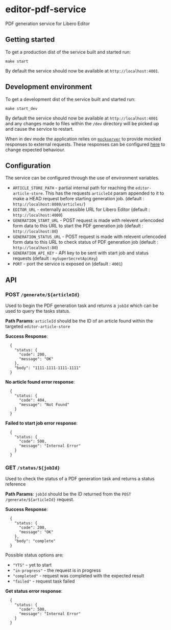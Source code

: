 # editor-pdf-service
PDF generation service for Libero Editor

## Getting started
To get a production dist of the service built and started run:

```
make start
```

By default the service should now be available at `http://localhost:4001`.

## Development environment

To get a development dist of the service built and started run:

```
make start_dev
```

By default the service should now be available at `http://localhost:4001` and any changes made to files within the `/dev` directory will be picked up and cause the service to restart.

When in dev mode the application relies on [`mockserver`](https://www.mock-server.com/) to provide mocked responses to external requests. These responses can be configured [here](.mockServer/initializerJson.json) to change expected behaviour.

## Configuration

The service can be configured through the use of environment variables. 

- `ARTICLE_STORE_PATH` - partial internal path for reaching the `editor-article-store`. This has the requests `articleId` param appended to it to make a HEAD request before starting generation job. (default : `http://localhost:8080/articles/`)
- `EDITOR_URL` - externally accessible URL for Libero Editor (default : `http://localhost:4000`)
- `GENERATION_START_URL` - POST request is made with relevent urlencoded form data to this URL to start the PDF generation job (default : `http://localhost:80`)
- `GENERATION_STATUS_URL` - POST request is made with relevent urlencoded form data to this URL to check status of PDF generation job (default : `http://localhost:80`)
- `GENERATION_API_KEY` - API key to be sent with start job and status requests (default : `mySuperSecretApiKey`)
- `PORT` - port the service is exposed on (default : `4001`) 

## API

### POST  `/generate/${articleId}`

Used to begin the PDF generation task and returns a `jobId` which can be used to query the tasks status.

**Path Params**: `articleId` should be the ID of an article found within the targeted `editor-article-store`

**Success Response**: 
```
  {
    "status: {
      "code": 200,
      "message": "OK"
    },
    "body": "1111-1111-1111-1111"
  }
```



**No article found error response**:
```
  {
    "status: {
      "code": 404,
      "message": "Not Found"
    }
  }
```

**Failed to start job error response**:
```
  {
    "status: {
      "code": 500,
      "message": "Internal Error"
    }
  }
```

### GET  `/status/${jobId}`

Used to check the status of a PDF generation task and returns a status reference

**Path Params**: `jobId` should be the ID returned from the `POST /generate/${articleId}` request.

**Success Response**: 
```
  {
    "status: {
      "code": 200,
      "message": "OK"
    },
    "body": "complete"
  }
```

Possible status options are:

- `"YTS"` - yet to start 
- `"in-progress"` - the request is in progress
- `"completed"` - request was completed with the expected result 
- `"failed"` - request task failed 


**Get status error response**:
```
  {
    "status: {
      "code": 500,
      "message": "Internal Error"
    }
  }
```
